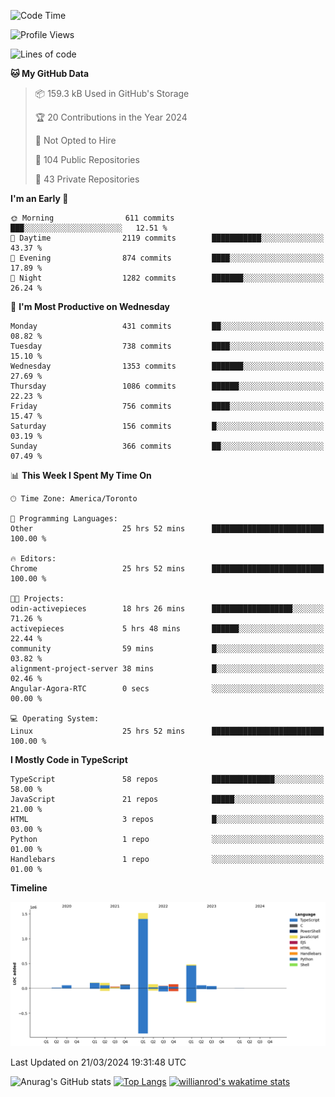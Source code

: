 <!--START_SECTION:waka-->
![Code Time](http://img.shields.io/badge/Code%20Time-1%2C329%20hrs%2046%20mins-blue)

![Profile Views](http://img.shields.io/badge/Profile%20Views-0-blue)

![Lines of code](https://img.shields.io/badge/From%20Hello%20World%20I%27ve%20Written-2.7%20million%20lines%20of%20code-blue)

**🐱 My GitHub Data** 

> 📦 159.3 kB Used in GitHub's Storage 
 > 
> 🏆 20 Contributions in the Year 2024
 > 
> 🚫 Not Opted to Hire
 > 
> 📜 104 Public Repositories 
 > 
> 🔑 43 Private Repositories 
 > 
**I'm an Early 🐤** 

```text
🌞 Morning                611 commits         ███░░░░░░░░░░░░░░░░░░░░░░   12.51 % 
🌆 Daytime                2119 commits        ███████████░░░░░░░░░░░░░░   43.37 % 
🌃 Evening                874 commits         ████░░░░░░░░░░░░░░░░░░░░░   17.89 % 
🌙 Night                  1282 commits        ███████░░░░░░░░░░░░░░░░░░   26.24 % 
```
📅 **I'm Most Productive on Wednesday** 

```text
Monday                   431 commits         ██░░░░░░░░░░░░░░░░░░░░░░░   08.82 % 
Tuesday                  738 commits         ████░░░░░░░░░░░░░░░░░░░░░   15.10 % 
Wednesday                1353 commits        ███████░░░░░░░░░░░░░░░░░░   27.69 % 
Thursday                 1086 commits        ██████░░░░░░░░░░░░░░░░░░░   22.23 % 
Friday                   756 commits         ████░░░░░░░░░░░░░░░░░░░░░   15.47 % 
Saturday                 156 commits         █░░░░░░░░░░░░░░░░░░░░░░░░   03.19 % 
Sunday                   366 commits         ██░░░░░░░░░░░░░░░░░░░░░░░   07.49 % 
```


📊 **This Week I Spent My Time On** 

```text
🕑︎ Time Zone: America/Toronto

💬 Programming Languages: 
Other                    25 hrs 52 mins      █████████████████████████   100.00 % 

🔥 Editors: 
Chrome                   25 hrs 52 mins      █████████████████████████   100.00 % 

🐱‍💻 Projects: 
odin-activepieces        18 hrs 26 mins      ██████████████████░░░░░░░   71.26 % 
activepieces             5 hrs 48 mins       ██████░░░░░░░░░░░░░░░░░░░   22.44 % 
community                59 mins             █░░░░░░░░░░░░░░░░░░░░░░░░   03.82 % 
alignment-project-server 38 mins             █░░░░░░░░░░░░░░░░░░░░░░░░   02.46 % 
Angular-Agora-RTC        0 secs              ░░░░░░░░░░░░░░░░░░░░░░░░░   00.00 % 

💻 Operating System: 
Linux                    25 hrs 52 mins      █████████████████████████   100.00 % 
```

**I Mostly Code in TypeScript** 

```text
TypeScript               58 repos            ██████████████░░░░░░░░░░░   58.00 % 
JavaScript               21 repos            █████░░░░░░░░░░░░░░░░░░░░   21.00 % 
HTML                     3 repos             █░░░░░░░░░░░░░░░░░░░░░░░░   03.00 % 
Python                   1 repo              ░░░░░░░░░░░░░░░░░░░░░░░░░   01.00 % 
Handlebars               1 repo              ░░░░░░░░░░░░░░░░░░░░░░░░░   01.00 % 
```



**Timeline**

![Lines of Code chart](https://raw.githubusercontent.com/wise-introvert/wise-introvert/master/assets/bar_graph.png)


 Last Updated on 21/03/2024 19:31:48 UTC
<!--END_SECTION:waka-->

![Anurag's GitHub stats](https://github-readme-stats.vercel.app/api?username=wise-introvert&count_private=true&show_icons=true)
[![Top Langs](https://github-readme-stats.vercel.app/api/top-langs/?username=wise-introvert&langs_count=10)](https://github.com/anuraghazra/github-readme-stats)
[![willianrod's wakatime stats](https://github-readme-stats.vercel.app/api/wakatime?username=wiseintrovert)](https://github.com/anuraghazra/github-readme-stats)

